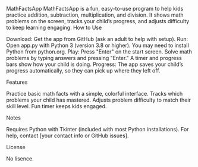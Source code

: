 MathFactsApp
MathFactsApp is a fun, easy-to-use program to help kids practice addition, subtraction, multiplication, and division. It shows math problems on the screen, tracks your child’s progress, and adjusts difficulty to keep learning engaging.
How to Use

Download: Get the app from GitHub (ask an adult to help with setup).
Run: Open app.py with Python 3 (version 3.8 or higher). You may need to install Python from python.org.
Play: Press "Enter" on the start screen. Solve math problems by typing answers and pressing "Enter." A timer and progress bars show how your child is doing.
Progress: The app saves your child’s progress automatically, so they can pick up where they left off.

Features

Practice basic math facts with a simple, colorful interface.
Tracks which problems your child has mastered.
Adjusts problem difficulty to match their skill level.
Fun timer keeps kids engaged.

Notes

Requires Python with Tkinter (included with most Python installations).
For help, contact [your contact info or GitHub issues].

License

No lisence.
